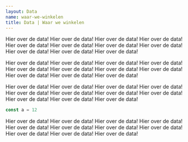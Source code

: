 ```yaml
---
layout: Data
name: waar-we-winkelen
title: Data | Waar we winkelen
---
```


Hier over de data! Hier over de data! Hier over de data! Hier over de data! Hier over de data! Hier over de data! Hier over de data! Hier over de data! Hier over de data! Hier over de data! Hier over de data!

Hier over de data! Hier over de data! Hier over de data! Hier over de data! Hier over de data! Hier over de data! Hier over de data! Hier over de data! Hier over de data! Hier over de data! Hier over de data!

Hier over de data! Hier over de data! Hier over de data! Hier over de data! Hier over de data! Hier over de data! Hier over de data! Hier over de data! Hier over de data! Hier over de data! Hier over de data!

```js
const a = 12
```

Hier over de data! Hier over de data! Hier over de data! Hier over de data! Hier over de data! Hier over de data! Hier over de data! Hier over de data! Hier over de data! Hier over de data! Hier over de data!

